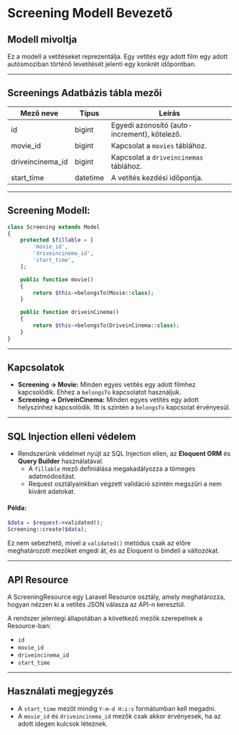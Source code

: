 # Screening Modell Bevezető

## Modell mivoltja
Ez a modell a vetítéseket reprezentálja. Egy vetítés egy adott film egy adott autósmoziban történő levetítését jelenti egy konkrét időpontban.
***

## Screenings Adatbázis tábla mezői

| Mező neve         | Típus      | Leírás                                     |
|-------------------|------------|--------------------------------------------|
| id                | bigint     | Egyedi azonosító (auto-increment), kötelező.        |
| movie_id          | bigint     | Kapcsolat a `movies` táblához.              |
| driveincinema_id  | bigint     | Kapcsolat a `driveincinemas` táblához.      |
| start_time        | datetime   | A vetítés kezdési időpontja.                |
***

## Screening Modell:
```php
class Screening extends Model
{
    protected $fillable = [
        'movie_id',
        'driveincinema_id',
        'start_time',
    ];

    public function movie()
    {
        return $this->belongsTo(Movie::class);
    }

    public function driveinCinema()
    {
        return $this->belongsTo(DriveinCinema::class);
    }
}
```
***

## Kapcsolatok
- **Screening -> Movie:** Minden egyes vetítés egy adott filmhez kapcsolódik. Ehhez a `belongsTo` kapcsolatot használjuk.
- **Screening -> DriveinCinema:** Minden egyes vetítés egy adott helyszínhez kapcsolódik. Itt is szintén a `belongsTo` kapcsolat érvényesül.
***

## SQL Injection elleni védelem
- Rendszerünk védelmet nyújt az SQL Injection ellen, az **Eloquent ORM** és **Query Builder** használatával.
    - A `fillable` mező definiálása megakadályozza a tömeges adatmódosítást.
    - Request osztályainkban végzett validáció szintén megszűri a nem kívánt adatokat.


#### Példa:
```php
$data = $request->validated();
Screening::create($data);
```
Ez nem sebezhető, mivel a `validated()` metódus csak az előre meghatározott mezőket engedi át, és az Eloquent is bindeli a változókat.
***

## API Resource
A ScreeningResource egy Laravel Resource osztály, amely meghatározza, hogyan nézzen ki a vetítés JSON válasza az API-n keresztül.

A rendszer jelenlegi állapotában a következő mezők szerepelnek a Resource-ban:
- `id`
- `movie_id`
- `driveincinema_id`
- `start_time`
***

## Használati megjegyzés
- A `start_time` mezőt mindig `Y-m-d H:i:s` formátumban kell megadni.
- A `movie_id` és `driveincinema_id` mezők csak akkor érvényesek, ha az adott idegen kulcsok léteznek.
